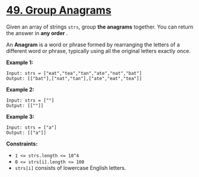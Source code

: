 # [49. Group Anagrams](https://leetcode.com/problems/group-anagrams/)

Given an array of strings `strs`, group **the anagrams**  together. You can return the answer in **any order** .

An **Anagram**  is a word or phrase formed by rearranging the letters of a different word or phrase, typically using all the original letters exactly once.

**Example 1:** 

```
Input: strs = ["eat","tea","tan","ate","nat","bat"]
Output: [["bat"],["nat","tan"],["ate","eat","tea"]]
```

**Example 2:** 

```
Input: strs = [""]
Output: [[""]]
```

**Example 3:** 

```
Input: strs = ["a"]
Output: [["a"]]
```

**Constraints:** 

- `1 <= strs.length <= 10^4`
- `0 <= strs[i].length <= 100`
- `strs[i]` consists of lowercase English letters.
